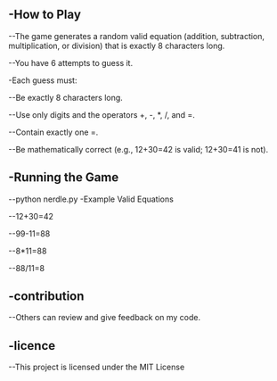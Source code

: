 -How to Play
--
--The game generates a random valid equation (addition, subtraction, multiplication, or division) that is exactly 8 characters long.

--You have 6 attempts to guess it.

-Each guess must:

--Be exactly 8 characters long.

--Use only digits and the operators +, -, *, /, and =.

--Contain exactly one =.

--Be mathematically correct (e.g., 12+30=42 is valid; 12+30=41 is not).

-Running the Game
--
--python nerdle.py
-Example Valid Equations

--12+30=42

--99-11=88

--8*11=88

--88/11=8

-contribution
--
--Others can review and give feedback on my code.

-licence
--
--This project is licensed under the MIT License
